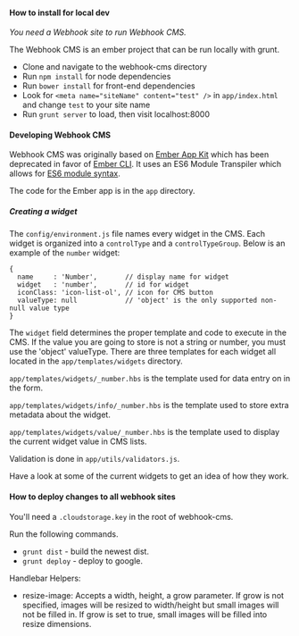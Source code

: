 #### How to install for local dev

*You need a Webhook site to run Webhook CMS.*

The Webhook CMS is an ember project that can be run locally with grunt.

* Clone and navigate to the webhook-cms directory
* Run `npm install` for node dependencies
* Run `bower install` for front-end dependencies
* Look for `<meta name="siteName" content="test" />` in `app/index.html` and change `test` to your site name
* Run `grunt server` to load, then visit localhost:8000

#### Developing Webhook CMS

Webhook CMS was originally based on [Ember App Kit](https://github.com/stefanpenner/ember-app-kit) which has been deprecated in favor of [Ember CLI](http://www.ember-cli.com/). It uses an ES6 Module Transpiler which allows for [ES6 module syntax](http://wiki.ecmascript.org/doku.php?id=harmony:modules#quick_examples).

The code for the Ember app is in the `app` directory.

##### Creating a widget

The `config/environment.js` file names every widget in the CMS. Each widget is organized into a `controlType` and a `controlTypeGroup`. Below is an example of the `number` widget:

```
{
  name     : 'Number',       // display name for widget
  widget   : 'number',       // id for widget
  iconClass: 'icon-list-ol', // icon for CMS button
  valueType: null            // 'object' is the only supported non-null value type
}
```

The `widget` field determines the proper template and code to execute in the CMS. If the value you are going to store is not a string or number, you must use the 'object' valueType. There are three templates for each widget all located in the `app/templates/widgets` directory.

`app/templates/widgets/_number.hbs` is the template used for data entry on in the form.

`app/templates/widgets/info/_number.hbs` is the template used to store extra metadata about the widget.

`app/templates/widgets/value/_number.hbs` is the template used to display the current widget value in CMS lists.

Validation is done in `app/utils/validators.js`.

Have a look at some of the current widgets to get an idea of how they work.

#### How to deploy changes to all webhook sites

You'll need a `.cloudstorage.key` in the root of webhook-cms.

Run the following commands.

* `grunt dist` - build the newest dist.
* `grunt deploy` - deploy to google.

Handlebar Helpers:

* resize-image: Accepts a width, height, a grow parameter. If grow is not specified, images will be resized to width/height but small images will not be filled in. If grow is set to true, small images will be filled into resize dimensions.
